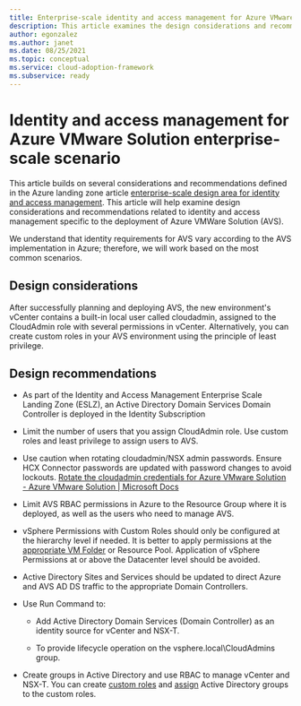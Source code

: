 ```yaml
---
title: Enterprise-scale identity and access management for Azure VMware Solution
description: This article examines the design considerations and recommendations related to identity and access management specific to Azure VMWare Solution (AVS).
author: egonzalez
ms.author: janet
ms.date: 08/25/2021
ms.topic: conceptual
ms.service: cloud-adoption-framework
ms.subservice: ready
---
```


# Identity and access management for Azure VMware Solution enterprise-scale scenario

This article builds on several considerations and recommendations defined in the
Azure landing zone article [enterprise-scale design area for identity and access
management](https://microsoft-my.sharepoint.com/personal/egonzalez_microsoft_com/ready/enterprise-scale/identity-and-access-management.md).
This article will help examine design considerations and recommendations related to 
identity and access management specific to the deployment of Azure VMWare Solution (AVS).

We understand that identity requirements for AVS vary according to the AVS
implementation in Azure; therefore, we will work based on the most common scenarios.

## Design considerations

After successfully planning and deploying AVS, the new environment's vCenter contains 
a built-in local user called cloudadmin, assigned to the CloudAdmin role with several
permissions in vCenter. Alternatively, you can create custom roles in your AVS environment
using the principle of least privilege.

## Design recommendations

-   As part of the Identity and Access Management Enterprise Scale Landing Zone
    (ESLZ), an Active Directory Domain Services Domain Controller is deployed in
    the Identity Subscription

-   Limit the number of users that you assign CloudAdmin role. Use custom roles
    and least privilege to assign users to AVS.

-   Use caution when rotating cloudadmin/NSX admin passwords. Ensure HCX
    Connector passwords are updated with password changes to avoid lockouts.
    [Rotate the cloudadmin credentials for Azure VMware Solution - Azure VMware
    Solution \| Microsoft
    Docs](https://nam06.safelinks.protection.outlook.com/?url=https%3A%2F%2Fdocs.microsoft.com%2Fen-us%2Fazure%2Fazure-vmware%2Frotate-cloudadmin-credentials&data=04%7C01%7Cscogru%40microsoft.com%7Cd15dc72f8fc24648641708d958f2b38b%7C72f988bf86f141af91ab2d7cd011db47%7C1%7C0%7C637638621784981685%7CUnknown%7CTWFpbGZsb3d8eyJWIjoiMC4wLjAwMDAiLCJQIjoiV2luMzIiLCJBTiI6Ik1haWwiLCJXVCI6Mn0%3D%7C1000&sdata=RfK0iN7qqykgltsgEN8N26LGFzbrmEYIhkdVtsar70w%3D&reserved=0)

-   Limit AVS RBAC permissions in Azure to the Resource Group where it is
    deployed, as well as the users who need to manage AVS.

-   vSphere Permissions with Custom Roles should only be configured at the
    hierarchy level if needed. It is better to apply permissions at the
    [appropriate VM
    Folder](https://docs.microsoft.com/en-us/azure/azure-vmware/concepts-identity)
    or Resource Pool. Application of vSphere Permissions at or above the
    Datacenter level should be avoided.

-   Active Directory Sites and Services should be updated to direct Azure and
    AVS AD DS traffic to the appropriate Domain Controllers.

-   Use Run Command to:

    -   Add Active Directory Domain Services (Domain Controller) as an identity
        source for vCenter and NSX-T.

    -   To provide lifecycle operation on the vsphere.local\\CloudAdmins group.

-   Create groups in Active Directory and use RBAC to manage vCenter and NSX-T.
    You can create [custom
    roles](https://docs.vmware.com/en/VMware-vSphere/6.7/com.vmware.vsphere.security.doc/GUID-41E5E52E-A95B-4E81-9724-6AD6800BEF78.html)
    and
    [assign](https://docs.vmware.com/en/VMware-vSphere/6.7/com.vmware.vsphere.security.doc/GUID-18071E9A-EED1-4968-8D51-E0B4F526FDA3.html)
    Active Directory groups to the custom roles.

